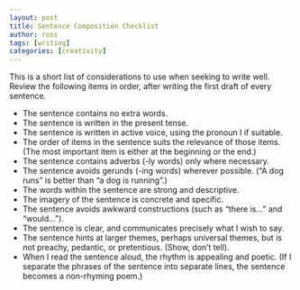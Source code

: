 ```yaml
---
layout: post
title: Sentence Composition Checklist
author: ross
tags: [writing]
categories: [creativity]
---
```


This is a short list of considerations to use when seeking to write well. Review the following items in order, after writing the first draft of every sentence.

* The sentence contains no extra words.
* The sentence is written in the present tense.
* The sentence is written in active voice, using the pronoun I if suitable.
* The order of items in the sentence suits the relevance of those items. (The most important item is either at the beginning or the end.)
* The sentence contains adverbs (-ly words) only where necessary.
* The sentence avoids gerunds (-ing words) wherever possible. (“A dog runs” is better than “a dog is running”.)
* The words within the sentence are strong and descriptive.
* The imagery of the sentence is concrete and specific.
* The sentence avoids awkward constructions (such as “there is...” and “would...”).
* The sentence is clear, and communicates precisely what I wish to say.
* The sentence hints at larger themes, perhaps universal themes, but is not preachy, pedantic, or pretentious. (Show, don’t tell).
* When I read the sentence aloud, the rhythm is appealing and poetic. (If I separate the phrases of the sentence into separate lines, the sentence becomes a non-rhyming poem.)
